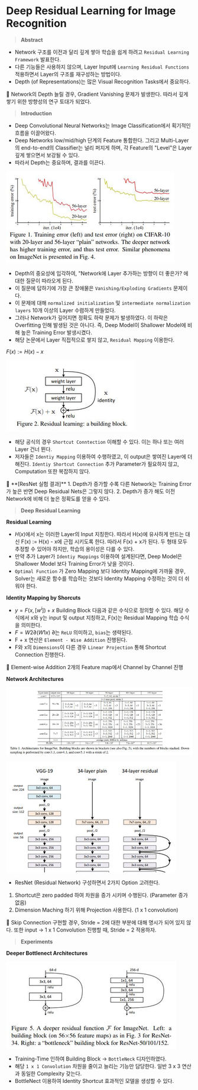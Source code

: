 # Deep Residual Learning for Image Recognition

> **Abstract**
> 
- Network 구조를 이전과 달리 깊게 쌓아 학습을 쉽게 하려고 `Residual Learning Framework` 발표한다.
- 다른 기능들은 사용하지 않으며, Layer Input에 `Learning Residual Functions` 적용하면서 Layer의 구조를 재구성하는  방법이다.
- Depth (of Representations)는 많은 Visual Recognition Tasks에서 중요하다.

<aside>
📌 Network의 Depth 늘릴 경우, Gradient Vanishing 문제가 발생한다. 따라서 깊게 쌓기 위한 방향성의 연구 토대가 되었다.

</aside>

> **Introduction**
> 
- Deep Convolutional Neural Networks는 Image Classification에서 획기적인 흐름을 이끌어왔다.
- Deep Networks low/mid/high 단계의 Feature 통합한다. 그리고 Multi-Layer의 end-to-end의 Classifier는 널리 퍼지게 하며, 각 Feature의 "Level"은 Layer 깊게 쌓으면서 보강될 수 있다.
- 따라서 Depth는 중요하며, 결과를 이끈다.


![Figure1](./src/1.jpg)

- Depth의 중요성에 입각하여, "Network에 Layer 추가하는 방향이 더 좋은가? 에 대한 질문이 따라오게 된다.
- 이 질문에 답하기에 가장 큰 장애물은 `Vanishing/Exploding Gradients` 문제이다.
- 이 문제에 대해 `normalized initialization` 및 `intermediate normalization layers` 10개 이상의 Layer 수렴하게 만들었다.
- 그러나 Network가 깊어지면 정확도 하락 문제가 발생하였다. 이 하락은 Overfitting 인해 발생된 것은 아니다. 즉, Deep Model이 Shallower Model에 비해 높은 Training Error 발생시켰다.
- 해당 논문에서 Layer 직접적으로 쌓지 않고, `Residual Mapping` 이용한다.

$F(x) := H(x) - x$


![Figure2](./src/2.jpg)

- 해당 공식의 경우 `Shortcut Conntection` 이해할 수 있다. 이는 하나 또는 여러 Layer 건너 뛴다.
- 저자들은 `Identiy Mapping` 이용하여 수행하였고, 이 output은 쌓여진 Layer에 더해진다. `Identiy Shortcut Connection` 추가 Parameter가 필요하지 않고, Computation 또한 복잡하지 않다.

<aside>
📌 **[ResNet 실험 결과]**
1. Depth가 증가할 수록 다른 Network는 Training Error가 높은 반면 Deep Residual Nets은 그렇지 않다.
2. Depth가 증가 해도 이전 Network에 비해 더 높은 정확도를 얻을 수 있다.

</aside>

> **Deep Residual Learning**
> 

**Residual Learning**

- $H(x)$에서 x는 이러한 Layer의 Input 지칭한다. 따라서 H(x)에 유사하게 만드는 대신 F(x) := H(x) - x에 근접 시키도록 한다. 따라서 F(x) + x가 된다. 두 형태 모두 추정할 수 있어야 하지만, 학습의 용이성은 다를 수 있다.
- 만약 추가 Layer가 `Identiy Mappings` 이용하여 설계된다면, Deep Model은 Shallower Model 보다  Training Error가 낮을 것이다.
- `Optimal Function` 가 Zero Mapping 보다 Identity Mapping에 가까울 경우, Solver는 새로운 함수를 학습하는 것보다 Identity Mapping 수정하는 것이 더 쉬워야 한다.

 **Identity Mapping by Shorcuts**

- $y = F(x, [w^i]) + x$ Building Block 다음과 같은 수식으로 정의할 수 있다. 해당 수식에서 x와 y는 input 및 output 지칭하고, F(x)는 Residual Mapping 학습 수식을 의미한다.
- $F = W2∂(W1x)$ ∂는 `ReLU` 의미하고, `bias`는 생략된다.
- F + x 연산은 `Element - Wise Addition` 진행된다.
- F와 x의 `Dimensions`이 다른 경우 `Linear Projection` 통해 Shortcut Connection 진행한다.

<aside>
📌 Element-wise Addition 2개의 Feature map에서 Channel by Channel 진행

</aside>

**Network Architectures**


![Table1](./src/4.jpg)

![Figure3](./src/3.jpg)



- ResNet (Residual Network) 구성하면서 2가지 Option 고려한다.
1. Shortcut은 zero padded 하여 차원을 증가 시키며 수행된다. (Parameter 증가 없음)
2. Dimension Maching 하기 위해 Projection 사용한다. (1 x 1 convolution)

<aside>
📌 Skip Connection 구현할 경우, Stride = 2에 대한 부분에 대해 명시가 되어 있지 않다.
또한 input → 1 x 1 Convolution 진행할 때, Stride = 2 적용하자.

</aside>

> **Experiments**
> 

**Deeper Bottlenect Architectures**

![Figure5](./src/5.jpg)

- Training-Time 인하여 Building Block → `BottleNeck` 디자인하였다.
- 해당 `1 x 1 Convolution` 차원을 줄이고 늘리는 기능만 담당한다. 일반 3 x 3 연산과 동일한 Complexity 갖는다.
- BottleNect 이용하여 Identity Shortcut 효과적인 모델을 생성할 수 있다.
